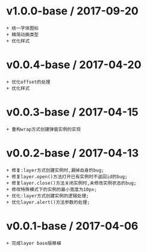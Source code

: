 v1.0.0-base / 2017-09-20
==================
    + 统一字体图标
    + 精简动画类型
    + 优化样式

v0.0.4-base / 2017-04-20
==================
    + 优化offset的处理
    + 优化样式


v0.0.3-base / 2017-04-15
==================
    + 重构wrap方式创建弹窗实例的实现


v0.0.2-base / 2017-04-13
==================
    + 修复:layer方式创建实例时,漏掉自身的bug;
    + 修复layer.open()方法打开已有实例时不返回id的bug;
    + 修复layer.close()方法关闭实例时,未修改实例状态的bug;
    + 修改特殊模式下的实例的最小宽度为10px;
    + 优化:layer方式创建实例的逻辑处理;
    + 优化layer.alert()方法参数的处理;


v0.0.1-base / 2017-04-06
==================
    + 完成layer base版移植